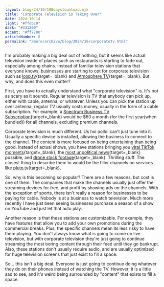 ```yaml
---
layout: blog/24/10/100daystounload.njk
title: "Corporate Television is Taking Over"
date: 2024-10-14
light: "#ffdbc9"
dark: "#331200"
accent: "#ff7700"
articleNumber: 8
permalink: "/more/archive/blog/2024/10/corporatetv.html"
---
```

I'm probably making a big deal out of nothing, but it seems like actual television inside of places such as restaurants is starting to fade out, especially among chains. Instead of familiar television stations that everyone knows, businesses are starting to opt for corporate television such as [loop.tv](https://www.loop.tv){target=_blank} and [Atmosphere TV](https://www.atmosphere.tv){target=_blank}. But why, and does this even matter?

First, you have to actually understand what "corporate television" is. It's not as scary as it sounds. Regular television is TV that anybody can pick up, either with cable, antenna, or whatever. Unless you can pick the station up over antenna, regular TV usually costs money, usually in the form of a cable subscription. For example, a [Spectrum Business TV Subscription](https://www.spectrum.com/business/tv){target=_blank} would be $60 a month (for the first year(when bundled)) for all channels, excluding premium channels.

Corporate television is much different. Us hoi polloi can't just tune into it. Usually a specific device is installed, allowing the business to connect to the channel. The content is more focused on being entertaining than being good. Instead of actual shows, you have stations bringing you [viral TikTok moments](https://www.loop.tv/channels/tiktok){target=_blank}, the [most unpolitical news](https://www.atmosphere.tv/channels/atmosphere-news/){target=_blank} possible, and [drone stock footage](https://www.loop.tv/channels/fpv){target=_blank}. Thrilling stuff. The closest thing to describe them to would be the filler channels on services like [pluto.tv](https://pluto.tv){target=_blank}.

So, why is this becoming so popular? There are a few reasons, but cost is one of them. The companies that make the channels usually just offer the streaming devices for free, and profit by showing ads on the channels. With the exception of sports, there isn't really a reason for businesses to be paying for cable. Nobody is at a business to watch television. Much more recently I have just been seeing businesses purchase a season of a show on YouTube and just let that auto play.

Another reason is that these stations are customizable. For example, they have features that allow you to add your own promotions during the commercial breaks. Plus, the specific channels mean its less risky to have them playing. You don't always know what is going to come on live television, but with corporate television they're just going to continue streaming the most boring content through their feed until they go bankrupt. Also, these stations don't usually require audio, and are usually optimized for huge television screens that just exist to fill a space.

So... this isn't a big deal. Everyone is just going to continue doing whatever they do on their phones instead of watching the TV. However, it is a little sad to see, and it's weird being surrounded by "content" that exists to fill a space.
